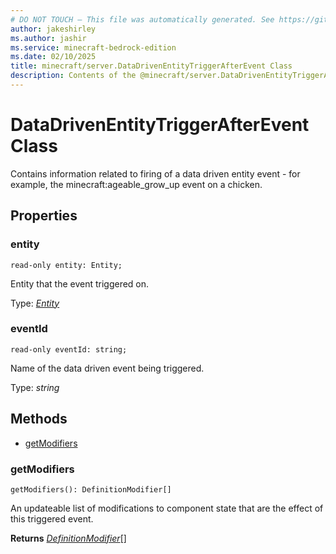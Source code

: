 ```yaml
---
# DO NOT TOUCH — This file was automatically generated. See https://github.com/mojang/minecraftapidocsgenerator to modify descriptions, examples, etc.
author: jakeshirley
ms.author: jashir
ms.service: minecraft-bedrock-edition
ms.date: 02/10/2025
title: minecraft/server.DataDrivenEntityTriggerAfterEvent Class
description: Contents of the @minecraft/server.DataDrivenEntityTriggerAfterEvent class.
---
```

# DataDrivenEntityTriggerAfterEvent Class

Contains information related to firing of a data driven entity event - for example, the minecraft:ageable_grow_up event on a chicken.

## Properties

### **entity**
`read-only entity: Entity;`

Entity that the event triggered on.

Type: [*Entity*](Entity.md)

### **eventId**
`read-only eventId: string;`

Name of the data driven event being triggered.

Type: *string*

## Methods
- [getModifiers](#getmodifiers)

### **getModifiers**
`
getModifiers(): DefinitionModifier[]
`

An updateable list of modifications to component state that are the effect of this triggered event.

**Returns** [*DefinitionModifier*](DefinitionModifier.md)[]
